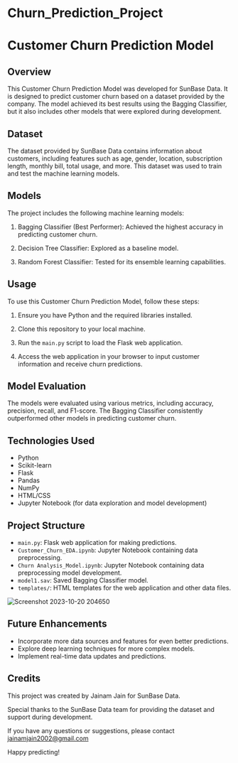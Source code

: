
# Churn_Prediction_Project
# Customer Churn Prediction Model

## Overview

This Customer Churn Prediction Model was developed for SunBase Data. It is designed to predict customer churn based on a dataset provided by the company. The model achieved its best results using the Bagging Classifier, but it also includes other models that were explored during development.

## Dataset

The dataset provided by SunBase Data contains information about customers, including features such as age, gender, location, subscription length, monthly bill, total usage, and more. This dataset was used to train and test the machine learning models.

## Models

The project includes the following machine learning models:

1. Bagging Classifier (Best Performer): Achieved the highest accuracy in predicting customer churn.

2. Decision Tree Classifier: Explored as a baseline model.

3. Random Forest Classifier: Tested for its ensemble learning capabilities.

## Usage

To use this Customer Churn Prediction Model, follow these steps:

1. Ensure you have Python and the required libraries installed.

2. Clone this repository to your local machine.

3. Run the `main.py` script to load the Flask web application.

4. Access the web application in your browser to input customer information and receive churn predictions.

## Model Evaluation

The models were evaluated using various metrics, including accuracy, precision, recall, and F1-score. The Bagging Classifier consistently outperformed other models in predicting customer churn.

## Technologies Used

- Python
- Scikit-learn
- Flask
- Pandas
- NumPy
- HTML/CSS
- Jupyter Notebook (for data exploration and model development)

## Project Structure

- `main.py`: Flask web application for making predictions.
- `Customer_Churn_EDA.ipynb`: Jupyter Notebook containing data preprocessing.
- `Churn Analysis_Model.ipynb`: Jupyter Notebook containing data preprocessing model development.
- `model1.sav`: Saved Bagging Classifier model.
- `templates/`: HTML templates for the web application and other data files.

![Screenshot 2023-10-20 204650](https://github.com/Jainamrockk/Churn_Prediction_Project/assets/67656502/91bff769-a886-4e36-8401-16aed3a6f45f)

## Future Enhancements

- Incorporate more data sources and features for even better predictions.
- Explore deep learning techniques for more complex models.
- Implement real-time data updates and predictions.

## Credits

This project was created by Jainam Jain for SunBase Data.

Special thanks to the SunBase Data team for providing the dataset and support during development.

If you have any questions or suggestions, please contact jainamjain2002@gmail.com

Happy predicting!
